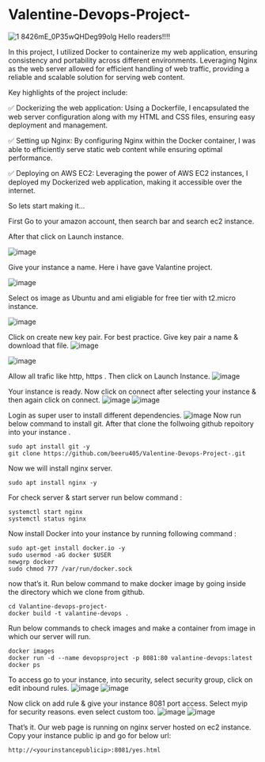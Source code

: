 # Valentine-Devops-Project-
![1 8426mE_0P35wQHDeg99olg](https://github.com/beeru405/Valentine-Devops-Project-/assets/101712802/93ec35aa-fd48-438b-a630-a71ce1eb2c6a)
Hello readers!!!!

In this project, I utilized Docker to containerize my web application, ensuring consistency and portability across different environments. Leveraging Nginx as the web server allowed for efficient handling of web traffic, providing a reliable and scalable solution for serving web content.

Key highlights of the project include:

✅ Dockerizing the web application: Using a Dockerfile, I encapsulated the web server configuration along with my HTML and CSS files, ensuring easy deployment and management.

✅ Setting up Nginx: By configuring Nginx within the Docker container, I was able to efficiently serve static web content while ensuring optimal performance.

✅ Deploying on AWS EC2: Leveraging the power of AWS EC2 instances, I deployed my Dockerized web application, making it accessible over the internet.

So lets start making it…

First Go to your amazon account, then search bar and search ec2 instance.

After that click on Launch instance.

![image](https://github.com/beeru405/Valentine-Devops-Project-/assets/101712802/d10faa18-cefe-4a64-96d4-446906655951)

Give your instance a name. Here i have gave Valantine project.

![image](https://github.com/beeru405/Valentine-Devops-Project-/assets/101712802/804f8e16-cc00-4c33-81cc-bf9c527cbf88)


Select os image as Ubuntu and ami eligiable for free tier with t2.micro instance.

![image](https://github.com/beeru405/Valentine-Devops-Project-/assets/101712802/fdfd2440-97e8-4f24-80ef-d3b438c6bfee)

Click on create new key pair. For best practice. Give key pair a name & download that file.
![image](https://github.com/beeru405/Valentine-Devops-Project-/assets/101712802/9535552c-234e-4e4c-bf7f-23aa2eb5f78f)

![image](https://github.com/beeru405/Valentine-Devops-Project-/assets/101712802/79767f82-3445-4e06-90cb-ea0c38d8dee2)

Allow all trafic like http, https . Then click on Launch Instance.
![image](https://github.com/beeru405/Valentine-Devops-Project-/assets/101712802/cd400443-4bf9-451a-95a7-6abf3366eac9)

Your instance is ready. Now click on connect after selecting your instance & then again click on connect.
![image](https://github.com/beeru405/Valentine-Devops-Project-/assets/101712802/236cba9c-31cd-4976-91f9-10d35347cf47)
![image](https://github.com/beeru405/Valentine-Devops-Project-/assets/101712802/9ca69cf7-7c71-47c6-8d50-e0a45f62faa7)

Login as super user to install different dependencies.
![image](https://github.com/beeru405/Valentine-Devops-Project-/assets/101712802/d7580a7c-29dc-40ad-8db8-65989c871445)
Now run below command to install git. After that clone the follwoing github repoitory into your instance .

```
sudo apt install git -y
git clone https://github.com/beeru405/Valentine-Devops-Project-.git
```
Now we will install nginx server.

```
sudo apt install nginx -y
```
For check server & start server run below command :
```
systemctl start nginx
systemctl status nginx
```
Now install Docker into your instance by running following command :
```
sudo apt-get install docker.io -y
sudo usermod -aG docker $USER
newgrp docker
sudo chmod 777 /var/run/docker.sock
```
now that’s it. Run below command to make docker image by going inside the directory which we clone from github.
```
cd Valantine-devops-project-
docker build -t valantine-devops .
```
Run below commands to check images and make a container from image in which our server will run.
```
docker images
docker run -d --name devopsproject -p 8081:80 valantine-devops:latest
docker ps
```
To access go to your instance, into security, select security group, click on edit inbound rules.
![image](https://github.com/beeru405/Valentine-Devops-Project-/assets/101712802/a4191094-0324-41ac-9aec-e32763e0235c)
![image](https://github.com/beeru405/Valentine-Devops-Project-/assets/101712802/0e9e5615-8051-49b7-a4ad-1ae9c7449dda)

Now click on add rule & give your instance 8081 port access. Select myip for security reasons. even select custom too.
![image](https://github.com/beeru405/Valentine-Devops-Project-/assets/101712802/b86011ca-86c4-4443-b51a-4caa10221e83)
![image](https://github.com/beeru405/Valentine-Devops-Project-/assets/101712802/36efc167-2b91-4e62-ae67-dcd46c8d8192)

That’s it. Our web page is running on nginx server hosted on ec2 instance. Copy your instance public ip and go for below url:
```
http://<yourinstancepublicip>:8081/yes.html
```
